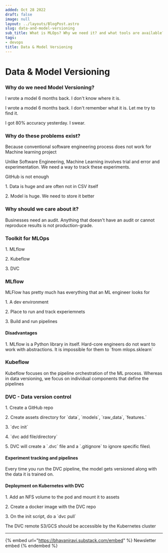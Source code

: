 ```yaml
---
added: Oct 28 2022
draft: false
image: null
layout: ../layouts/BlogPost.astro
slug: data-and-model-versioning
sub_title: What is MLOps? Why we need it? and what tools are available?
tags:
- devops
title: Data & Model Versioning
---
```


# Data & Model Versioning

### **Why do we need Model Versioning?**

I wrote a model 6 months back. I don't know where it is.

I wrote a model 6 months back. I don't remember what it is. Let me try to find it.

I got 80% accuracy yesterday. I swear.

### **Why do these problems exist?**

Because conventional software engineering process does not work for Machine learning project

Unlike Software Engineering, Machine Learning involves trial and error and experimentation. We need a way to track these experiments.

GitHub is not enough

1\. Data is huge and are often not in CSV itself

2\. Model is huge. We need to store it better

### **Why should we care about it?**

Businesses need an audit. Anything that doesn't have an audit or cannot reproduce results is not production-grade.

### **Toolkit for MLOps**

1\. MLflow

2\. Kubeflow

3\. DVC

### **MLflow**

MLFlow has pretty much has everything that an ML engineer looks for

1\. A dev environment

2\. Place to run and track experiemnets

3\. Build and run pipelines

#### **Disadvantages**

1\. MLflow is a Python library in itself. Hard-core engineers do not want to work with abstractions. It is impossible for them to \`from mlops.sklearn\`

### **Kubeflow**

Kubeflow focuses on the pipeline orchestration of the ML process. Whereas in data versioning, we focus on individual components that define the pipelines

### **DVC - Data version control**

1\. Create a GitHub repo

2\. Create assets directory for \`data\`, \`models\`, \`raw\_data\`, \`features.\`

3\. \`dvc init\`

4\. \`dvc add file/directory\`

5\. DVC will create a \`.dvc\` file and a \`.gitignore\` to ignore specific files\\

#### **Experiment tracking and pipelines**

Every time you run the DVC pipeline, the model gets versioned along with the data it is trained on.

#### **Deployment on Kubernetes with DVC**

1\. Add an NFS volume to the pod and mount it to assets

2\. Create a docker image with the DVC repo

3\. On the init script, do a \`dvc pull\`

The DVC remote S3/GCS should be accessible by the Kubernetes cluster

***

{% embed url="https://bhavaniravi.substack.com/embed" %}
Newsletter embed
{% endembed %}